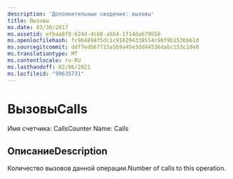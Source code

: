 ```yaml
---
description: 'Дополнительные сведения: вызовы'
title: Вызовы
ms.date: 03/30/2017
ms.assetid: efbaa8f8-624d-4c68-a5b4-1f14da679b58
ms.openlocfilehash: fc964894f5dc1c916294338554c9bf9b1536b61d
ms.sourcegitcommit: ddf7edb67715a5b9a45e3dd44536dabc153c1de0
ms.translationtype: MT
ms.contentlocale: ru-RU
ms.lasthandoff: 02/06/2021
ms.locfileid: "99635731"
---
```

# <a name="calls"></a><span data-ttu-id="a16b5-103">Вызовы</span><span class="sxs-lookup"><span data-stu-id="a16b5-103">Calls</span></span>

<span data-ttu-id="a16b5-104">Имя счетчика: Calls</span><span class="sxs-lookup"><span data-stu-id="a16b5-104">Counter Name: Calls</span></span>  
  
## <a name="description"></a><span data-ttu-id="a16b5-105">Описание</span><span class="sxs-lookup"><span data-stu-id="a16b5-105">Description</span></span>  

 <span data-ttu-id="a16b5-106">Количество вызовов данной операции.</span><span class="sxs-lookup"><span data-stu-id="a16b5-106">Number of calls to this operation.</span></span>
